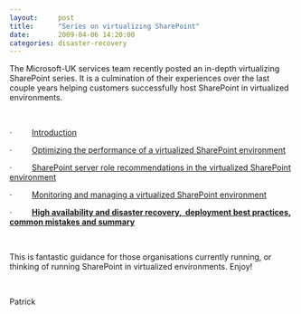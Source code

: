 ```yaml
---
layout:     post
title:      "Series on virtualizing SharePoint"
date:       2009-04-06 14:20:00
categories: disaster-recovery
---
```

The Microsoft-UK services team recently posted an in-depth virtualizing SharePoint series. It is a culmination of their experiences over the last couple years helping customers successfully host SharePoint in virtualized environments. 

 

·         [Introduction](http://blogs.msdn.com/uksharepoint/archive/2009/02/26/virtualizing-sharepoint-series-introduction.aspx)

·         [Optimizing the performance of a virtualized SharePoint environment](http://blogs.msdn.com/uksharepoint/archive/2009/03/04/topic-1-recommendations-for-optimizing-the-performance-of-a-virtualized-sharepoint-environment.aspx)

·         [SharePoint server role recommendations in the virtualized SharePoint environment](http://blogs.msdn.com/uksharepoint/archive/2009/03/08/virtualizing-sharepoint-series-recommendations-for-each-server-role-in-the-virtualized-sharepoint-environment.aspx)

·         [Monitoring and managing a virtualized SharePoint environment](http://blogs.msdn.com/uksharepoint/archive/2009/03/11/virtualizing-sharepoint-series-recommendations-for-monitoring-and-managing-a-virtualized-sharepoint-environments.aspx)

·         **[High availability and disaster recovery,  deployment best practices, common mistakes and summary](http://blogs.msdn.com/uksharepoint/archive/2009/03/23/virtualizing-sharepoint-series-other-recommendations-and-conclusions-for-your-virtualized-sharepoint-environment.aspx)**

 

This is fantastic guidance for those organisations currently running, or thinking of running SharePoint in virtualized environments. Enjoy!

 

Patrick
